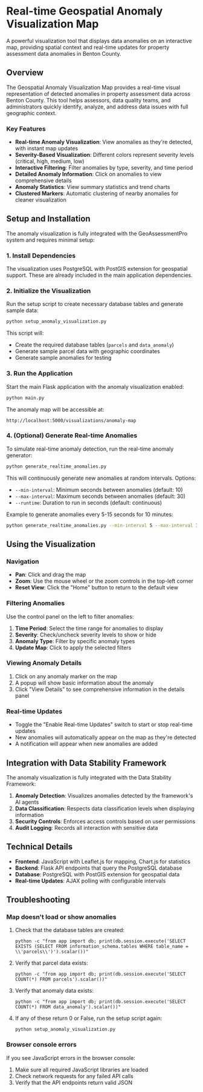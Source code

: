 # Real-time Geospatial Anomaly Visualization Map

A powerful visualization tool that displays data anomalies on an interactive map, providing spatial context and real-time updates for property assessment data anomalies in Benton County.

## Overview

The Geospatial Anomaly Visualization Map provides a real-time visual representation of detected anomalies in property assessment data across Benton County. This tool helps assessors, data quality teams, and administrators quickly identify, analyze, and address data issues with full geographic context.

### Key Features

* **Real-time Anomaly Visualization**: View anomalies as they're detected, with instant map updates
* **Severity-Based Visualization**: Different colors represent severity levels (critical, high, medium, low)
* **Interactive Filtering**: Filter anomalies by type, severity, and time period
* **Detailed Anomaly Information**: Click on anomalies to view comprehensive details
* **Anomaly Statistics**: View summary statistics and trend charts
* **Clustered Markers**: Automatic clustering of nearby anomalies for cleaner visualization

## Setup and Installation

The anomaly visualization is fully integrated with the GeoAssessmentPro system and requires minimal setup:

### 1. Install Dependencies

The visualization uses PostgreSQL with PostGIS extension for geospatial support. These are already included in the main application dependencies.

### 2. Initialize the Visualization

Run the setup script to create necessary database tables and generate sample data:

```bash
python setup_anomaly_visualization.py
```

This script will:
- Create the required database tables (`parcels` and `data_anomaly`)
- Generate sample parcel data with geographic coordinates
- Generate sample anomalies for testing

### 3. Run the Application

Start the main Flask application with the anomaly visualization enabled:

```bash
python main.py
```

The anomaly map will be accessible at:
```
http://localhost:5000/visualizations/anomaly-map
```

### 4. (Optional) Generate Real-time Anomalies

To simulate real-time anomaly detection, run the real-time anomaly generator:

```bash
python generate_realtime_anomalies.py
```

This will continuously generate new anomalies at random intervals. Options:
- `--min-interval`: Minimum seconds between anomalies (default: 10)
- `--max-interval`: Maximum seconds between anomalies (default: 30)
- `--runtime`: Duration to run in seconds (default: continuous)

Example to generate anomalies every 5-15 seconds for 10 minutes:
```bash
python generate_realtime_anomalies.py --min-interval 5 --max-interval 15 --runtime 600
```

## Using the Visualization

### Navigation

- **Pan**: Click and drag the map
- **Zoom**: Use the mouse wheel or the zoom controls in the top-left corner
- **Reset View**: Click the "Home" button to return to the default view

### Filtering Anomalies

Use the control panel on the left to filter anomalies:

1. **Time Period**: Select the time range for anomalies to display
2. **Severity**: Check/uncheck severity levels to show or hide
3. **Anomaly Type**: Filter by specific anomaly types
4. **Update Map**: Click to apply the selected filters

### Viewing Anomaly Details

1. Click on any anomaly marker on the map
2. A popup will show basic information about the anomaly
3. Click "View Details" to see comprehensive information in the details panel

### Real-time Updates

- Toggle the "Enable Real-time Updates" switch to start or stop real-time updates
- New anomalies will automatically appear on the map as they're detected
- A notification will appear when new anomalies are added

## Integration with Data Stability Framework

The anomaly visualization is fully integrated with the Data Stability Framework:

1. **Anomaly Detection**: Visualizes anomalies detected by the framework's AI agents
2. **Data Classification**: Respects data classification levels when displaying information
3. **Security Controls**: Enforces access controls based on user permissions
4. **Audit Logging**: Records all interaction with sensitive data

## Technical Details

- **Frontend**: JavaScript with Leaflet.js for mapping, Chart.js for statistics
- **Backend**: Flask API endpoints that query the PostgreSQL database
- **Database**: PostgreSQL with PostGIS extension for geospatial data
- **Real-time Updates**: AJAX polling with configurable intervals

## Troubleshooting

### Map doesn't load or show anomalies

1. Check that the database tables are created:
   ```
   python -c "from app import db; print(db.session.execute('SELECT EXISTS (SELECT FROM information_schema.tables WHERE table_name = \\'parcels\\')').scalar())"
   ```

2. Verify that parcel data exists:
   ```
   python -c "from app import db; print(db.session.execute('SELECT COUNT(*) FROM parcels').scalar())"
   ```

3. Verify that anomaly data exists:
   ```
   python -c "from app import db; print(db.session.execute('SELECT COUNT(*) FROM data_anomaly').scalar())"
   ```

4. If any of these return 0 or False, run the setup script again:
   ```
   python setup_anomaly_visualization.py
   ```

### Browser console errors

If you see JavaScript errors in the browser console:

1. Make sure all required JavaScript libraries are loaded
2. Check network requests for any failed API calls
3. Verify that the API endpoints return valid JSON